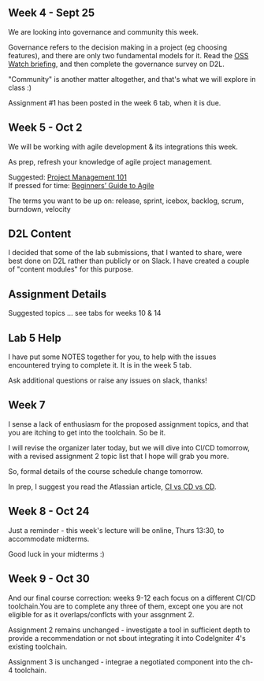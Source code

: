 ## Week 4 - Sept 25

We are looking into governance and community this week.

Governance refers to the decision making in a project (eg choosing features),
and there are only two fundamental models for it. 
Read the [OSS Watch briefing](http://oss-watch.ac.uk/resources/governancemodels),
and then complete the governance survey on D2L.

"Community" is another matter altogether, and that's what we will explore in class :)

Assignment #1 has been posted in the week 6 tab, when it is due.

## Week 5 - Oct 2

We will be working with agile development & its integrations this week.

As prep, refresh your knowledge of agile project management.

Suggested:  [Project Management 101](https://zapier.com/learn/project-management/project-management-systems/)  
If pressed for time: [Beginners’ Guide to Agile](https://www.workfront.com/blog/the-beginners-guide-to-agile-project-management-methodology)

The terms you want to be up on: release, sprint, icebox, backlog, scrum, burndown, velocity

## D2L Content

I decided that some of the lab submissions, that I wanted to share, were best
done on D2L rather than publicly or on Slack. I have created a couple of "content modules"
for this purpose.

## Assignment Details

Suggested topics ... see tabs for weeks 10 & 14

## Lab 5 Help

I have put some NOTES together for you, to help with the issues encountered trying to complete it.
It is in the week 5 tab.

Ask additional questions or raise any issues on slack, thanks!

## Week 7

I sense a lack of enthusiasm for the proposed assignment topics, and
that you are itching to get into the toolchain. So be it.

I will revise the organizer later today, but we will dive into
CI/CD tomorrow, with a revised assignment 2 topic list that I hope
will grab you more.

So, formal details of the course schedule change tomorrow.

In prep, I suggest you read the Atlassian article, 
[CI vs CD vs CD](https://www.atlassian.com/continuous-delivery/principles/continuous-integration-vs-delivery-vs-deployment).

## Week 8 - Oct 24

Just a reminder - this week's lecture will be online, Thurs 13:30, to accommodate midterms.

Good luck in your midterms :)

## Week 9 - Oct 30

And our final course correction: weeks 9-12 each focus on a different CI/CD toolchain.You are to complete any
three of them, except one you are not eligible for as it overlaps/conflcts with your assgnment 2.

Assignment 2 remains unchanged - investigate a tool in sufficient depth to provide  a recommendation
or not sbout integrating it into CodeIgniter 4's existing toolchain.

Assignment 3 is unchanged - integrae a negotiated component into the ch-4 toolchain.
